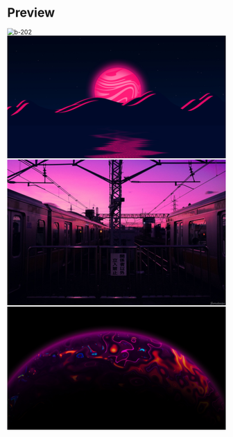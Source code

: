 # Preview
![b-202](b-202.png 'b-202')
![b-710](b-710.png 'b-710')
![b-728](b-728.png 'b-728')
![b-743](b-743.png 'b-743')
